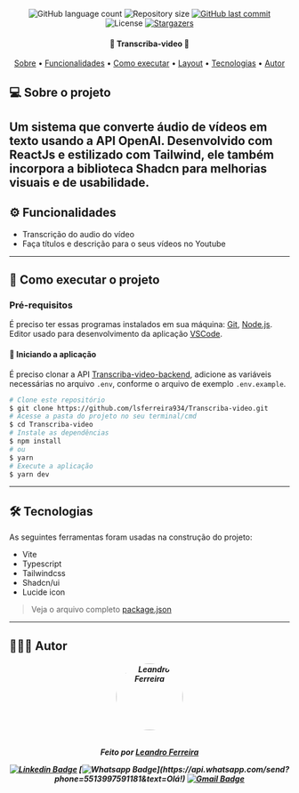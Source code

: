 <p align="center">
  <img alt="GitHub language count" src="https://img.shields.io/github/languages/count/lsferreira934/Transcriba-video?color=%2304D361&style=for-the-badge">

  <img alt="Repository size" src="https://img.shields.io/github/repo-size/lsferreira934/Transcriba-video?style=for-the-badge" />

  <a href="https://github.com/lsferreira934/Transcriba-video/commits/main">
    <img alt="GitHub last commit" src="https://img.shields.io/github/last-commit/lsferreira934/Transcriba-video?style=for-the-badge" />
  </a>

   <img alt="License" src="https://img.shields.io/badge/license-MIT-brightgreen?style=for-the-badge">

   <a href="https://github.com/lsferreira934/Transcriba-video/stargazers">
    <img alt="Stargazers" src="https://img.shields.io/github/stars/BrunoSaibert/Transcriba-video?style=for-the-badge">
  </a>
</p>

<h4 align="center">
	🚧 Transcriba-video 🚧
</h4>

<p align="center">
  <a href="#--sobre-o-projeto">Sobre</a> •
  <a href="#-%EF%B8%8F-funcionalidades">Funcionalidades</a> •
  <a href="#--como-executar-o-projeto">Como executar</a> •
  <a href="#--layout">Layout</a> •
  <a href="#--tecnologias">Tecnologias</a> •
  <a href="#--autor">Autor</a>
</p>


## [](https://github.com/lsferreira934/Transcriba-video#--sobre-o-projeto) 💻 Sobre o projeto

Um sistema que converte áudio de vídeos em texto usando a API OpenAI. Desenvolvido com ReactJs e estilizado com Tailwind, ele também incorpora a biblioteca Shadcn para melhorias visuais e de usabilidade.
---

## [](https://github.com/lsferreira934/Transcriba-video#-%EF%B8%8F-funcionalidades) ⚙️ Funcionalidades

- Transcrição do audio do vídeo
- Faça títulos e descrição para o seus vídeos no Youtube
---

## [](https://github.com/lsferreira934/Transcriba-video#--como-executar-o-projeto) 🚀 Como executar o projeto

### Pré-requisitos

É preciso ter essas programas instalados em sua máquina:
[Git](https://git-scm.com), [Node.js](https://nodejs.org/en/).
Editor usado para desenvolvimento da aplicação [VSCode](https://code.visualstudio.com/).

#### 🧭 Iniciando a aplicação

É preciso clonar a API [Transcriba-video-backend](https://github.com/lsferreira934/Transcriba-video-backend), adicione as variáveis necessárias no arquivo `.env`, conforme o arquivo de exemplo `.env.example`.

```bash
# Clone este repositório
$ git clone https://github.com/lsferreira934/Transcriba-video.git
# Acesse a pasta do projeto no seu terminal/cmd
$ cd Transcriba-video
# Instale as dependências
$ npm install
# ou
$ yarn
# Execute a aplicação
$ yarn dev
```

---

## [](https://github.com/lsferreira934/Transcriba-video#--tecnologias) 🛠 Tecnologias

As seguintes ferramentas foram usadas na construção do projeto:

- Vite
- Typescript
- Tailwindcss
- Shadcn/ui
- Lucide icon

> Veja o arquivo completo [package.json](https://github.com/lsferreira934/Transcriba-video/blob/master/package.json)
---

## [](https://github.com/lsferreira934) 👨🏽‍💻 Autor
<h5 align="center">

 <img style="border-radius: 100%;" src="https://avatars.githubusercontent.com/u/56802012?v=4" width="120px;" alt="Leandro Ferreira"/>
 <br />
 <br />

Feito por <a href="https://github.com/lsferreira934/Transcriba-video">Leandro Ferreira</a>

[![Linkedin Badge](https://img.shields.io/badge/-LinkedIn-blue?style=for-the-badge&logo=Linkedin&logoColor=white&link=https://www.linkedin.com/in/lsferreira934/)](https://www.linkedin.com/in/lsferreira934/)
[![Whatsapp Badge](https://img.shields.io/badge/-Whatsapp-4CA143?style=for-the-badge&labelColor=4CA143&logo=whatsapp&logoColor=white&link=https://api.whatsapp.com/send?phone=5513997591181&text=Olá!)](https://api.whatsapp.com/send?phone=5513997591181&text=Olá!)
[![Gmail Badge](https://img.shields.io/badge/-Gmail-c14438?style=for-the-badge&logo=Gmail&logoColor=white&link=mailto:leandrosf934@gmail.com)](mailto:leandrosf934@gmail.com)
</h5>
